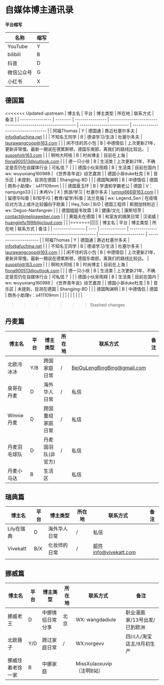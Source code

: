 # 自媒体博主通讯录

**平台缩写**

| 名称       | 缩写 |
| ---------- | ---- |
| YouTube    | Y    |
| bilibili   | B    |
| 抖音       | D    |
| 微信公众号 | G    |
| 小红书     | X    |



## 德国篇

<<<<<<< Updated upstream
| 博主名           | 平台     | 博主类型         | 所在地                                                       | 联系方式                  | 备注                               |
| ---------------- | -------- | ---------------- | ------------------------------------------------------------ | ------------------------- | ---------------------------------- |
| 阿福Thomas       | Y        | 德国通           | 靠近杜塞尔多夫                                               | info@afuchina.net         |                                    |
| 不知名王同学     | B        | 德语学习/生活    | 杜塞尔多夫                                                   | laurawangcoop@163.com     |                                    |
| 闲不住的苏小包   | B        | 中德情侣         | 上次更新21年，更新非常慢。最新一期说在德累斯顿，德国东南部，离我们的路线比较远。 | susophi@163.com           |                                    |
| 啊哟大阿桔       | B        | 时尚博主         | 目前在上海                                                   | fiona900513@outlook.com   |                                    |
| 德一只小徐       | B        | 生活类           | 上次更新21年，不确定是否仍在自媒体行业                       | 可私信？                  |                                    |
| 德国小伙吴雨翔   | B        | 生活类           | 目前在国内                                                   | wx: wuyuxiang160988       | 《世界青年说》综艺嘉宾             |
| 德国小哥duke杜克 | B        | 音乐区           | 未提到，目测在德国                                           | Shangjing-BD              |                                    |
| 德国陶渊明       | B        | 中德情侣         | 德国                                                         | 商务小助理v：s411109mm    |                                    |
| 德国夏玉环       | B        | 学渣和学霸老公   | 德国                                                         | V： namjungo33            |                                    |
| 禾冉Vv           | X | 旅游/学习        | 杜塞尔多夫                                                   | lumiss666@163.com         |                                    |
| 留德华叫兽       | B/知乎/G | 教育/留学/科普   | 法兰克福                                                     | wx: Legend_Sen            | 在疫情应对方法上或许比较偏向于欧美 |
| Hey_Tobi         | B/D      | 德国工程师       | 斯图加特附近                                                 | wx: Deguo-Nanfangren      |                                    |
| 德国姐姐韦玫霖   | B        | 健康/文化        | 康斯坦茨                                                     | contact@melinaweber.com   |                                    |
| 黄姐夫在德国     | B        | 和室友的搞笑日常 | 汉诺威                                                       | huangjiefu1998@icloud.com |                                    |
|=======||||||
| 博主名           | 平台 | 博主类型      | 所在地                                                       | 联系方式                | 备注                   |
| ---------------- | ---- | ------------- | ------------------------------------------------------------ | ----------------------- | ---------------------- |
| 阿福Thomas       | Y    | 德国通        | 靠近杜塞尔多夫                                               | info@afuchina.net       |                        |
| 不知名王同学     | B    | 德语学习/生活 | 杜塞尔多夫                                                   | laurawangcoop@163.com   |                        |
| 闲不住的苏小包   | B    | 中德情侣      | 上次更新21年，更新非常慢。最新一期说在德累斯顿，德国东南部，离我们的路线比较远。 | susophi@163.com         |                        |
| 啊哟大阿桔       | B    | 时尚博主      | 目前在上海                                                   | fiona900513@outlook.com |                        |
| 德一只小徐       | B    | 生活类        | 上次更新21年，不确定是否仍在自媒体行业                       | 可私信？                |                        |
| 德国小伙吴雨翔   | B    | 生活类        | 目前在国内                                                   | wx: wuyuxiang160988     | 《世界青年说》综艺嘉宾 |
| 德国小哥duke杜克 | B    | 音乐区        | 未提到，目测在德国                                           | Shangjing-BD            |                        |
| 德国陶渊明       | B    | 中德情侣      | 德国                                                         | 商务小助理v：s411109mm  |                        |
|                  |          |                  |                                                              |                           |                        |


>>>>>>> Stashed changes

## 丹麦篇

| 博主名       | 平台 | 博主类型           | 所在地 | 联系方式                                                     | 备注 |
| ------------ | ---- | ------------------ | ------ | ------------------------------------------------------------ | ---- |
| 北欧冷冰冰   | Y/B  | 跨国家庭日常       | /      | [ BeiOuLengBingBing@gmail.com](mailto:BeiOuLengBingBing@gmail.com) |      |
| 泉哥在丹麦   | D    | 海外华人日常       | /      | 私信                                                         |      |
| Winnie丹麦   | D    | 跨国重组家庭日常   | /      | 私信                                                         |      |
| 丹麦羽毛球队 | D    | 丹麦国羽队(非官方) | /      | 私信                                                         |      |
| 丹麦小马达   | B    | 生活区             |        | 私信                                                         |      |



## 瑞典篇

| 博主名     | 平台 | 博主类型     | 所在地 | 联系方式              | 备注 |
| ---------- | ---- | ------------ | ------ | --------------------- | ---- |
| Lily在瑞典 | D    | 海外华人日常 | /      | 私信                  |      |
| Vivekatt   | B/X  | 化妆师的日常 | /      | 邮件info@vivekatt.com |      |
|            |      |              |        |                       |      |

## 挪威篇



| 博主名           | 平台 | 博主类型         | 所在地 | 联系方式                  | 备注                         |
| ---------------- | ---- | ---------------- | ------ | ------------------------- | ---------------------------- |
| 挪威老王         | D    | 中挪情侣日常分享 | 北京   | WX: wangdadiule           | 职业漫画家/13号出发/已到欧洲 |
| 北欧薇子         | Y/D  | 跨过家庭日常     | /      | WX:norgevv                | 四川人/淘宝店主/9月初生产    |
| 挪威住着老徐一家 | B    | 中挪家庭         |        | MissXulaoxuvip（注明B站） |                              |